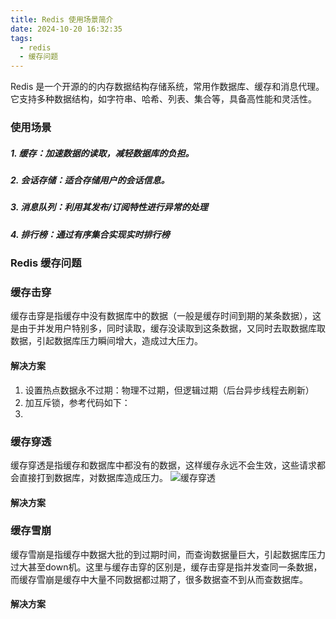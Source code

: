 ```yaml
---
title: Redis 使用场景简介
date: 2024-10-20 16:32:35
tags:
  - redis
  - 缓存问题
---
```


Redis 是一个开源的的内存数据结构存储系统，常用作数据库、缓存和消息代理。它支持多种数据结构，如字符串、哈希、列表、集合等，具备高性能和灵活性。

### 使用场景

##### 1. 缓存：加速数据的读取，减轻数据库的负担。
##### 2. 会话存储：适合存储用户的会话信息。
##### 3. 消息队列：利用其发布/订阅特性进行异常的处理
##### 4. 排行榜：通过有序集合实现实时排行榜

### Redis 缓存问题

### 缓存击穿

缓存击穿是指缓存中没有数据库中的数据（一般是缓存时间到期的某条数据），这是由于并发用户特别多，同时读取，缓存没读取到这条数据，又同时去取数据库取数据，引起数据库压力瞬间增大，造成过大压力。

#### 解决方案

1. 设置热点数据永不过期：物理不过期，但逻辑过期（后台异步线程去刷新）
2. 加互斥锁，参考代码如下：
3.
### 缓存穿透

缓存穿透是指缓存和数据库中都没有的数据，这样缓存永远不会生效，这些请求都会直接打到数据库，对数据库造成压力。
![缓存穿透](https://gitee.com/Luyseon/blogimage/raw/master/img/20241022220437.png)
#### 解决方案

### 缓存雪崩
缓存雪崩是指缓存中数据大批的到过期时间，而查询数据量巨大，引起数据库压力过大甚至down机。这里与缓存击穿的区别是，缓存击穿是指并发查同一条数据，而缓存雪崩是缓存中大量不同数据都过期了，很多数据查不到从而查数据库。

#### 解决方案